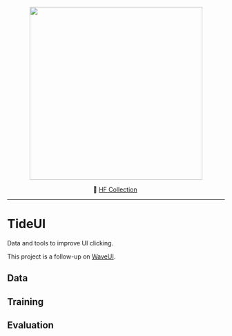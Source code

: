 <p align="center">
  <img src="waveui.jpeg" width="400"/>
</p>

<p align="center">
        🤗 <a href="https://huggingface.co/collections/agentsea/waveui-6684c5ab7b72cda3a523674c"> HF Collection</a>&nbsp
<br>

---

# TideUI

Data and tools to improve UI clicking.

This project is a follow-up on [WaveUI](https://github.com/agentsea/wave-ui).

## Data

## Training

## Evaluation
